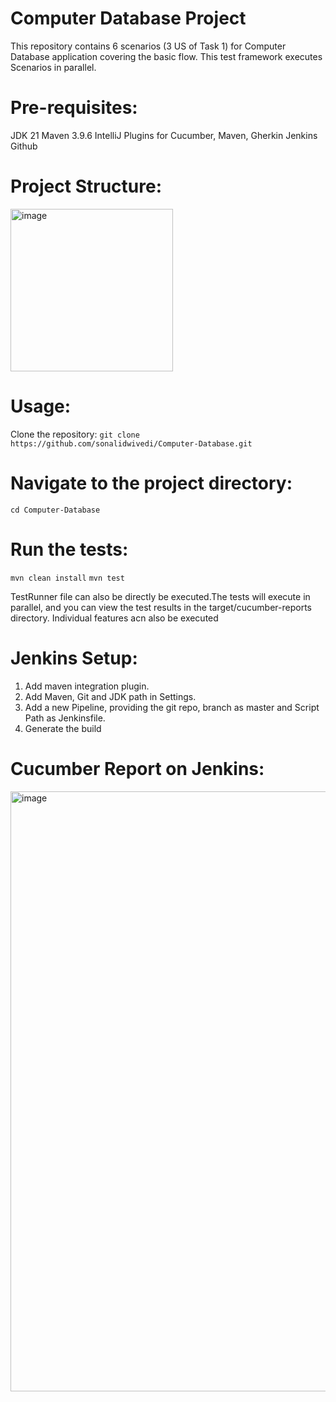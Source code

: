 # Computer Database Project
This repository contains 6 scenarios (3 US of Task 1) for Computer Database application covering the basic flow. This test framework executes Scenarios in parallel.

# Pre-requisites:
JDK 21
Maven 3.9.6
IntelliJ
Plugins for Cucumber, Maven, Gherkin
Jenkins
Github

# Project Structure:
<img width="260" alt="image" src="https://github.com/sonalidwivedi/Computer-Database/assets/114146513/f9679476-5923-4427-b26e-d57fd1b7f6da">





# Usage:
Clone the repository:
``` git clone https://github.com/sonalidwivedi/Computer-Database.git ```

# Navigate to the project directory:
``` cd Computer-Database ```

# Run the tests:
``` mvn clean install ```
``` mvn test ```

TestRunner file can also be directly be executed.The tests will execute in parallel, and you can view the test results in the target/cucumber-reports directory. Individual features acn also be executed

# Jenkins Setup:
1. Add maven integration plugin.
2. Add Maven, Git and JDK path in Settings.
3. Add a new Pipeline, providing the git repo, branch as master and Script Path as Jenkinsfile.
4. Generate the build

# Cucumber Report on Jenkins:
<img width="960" alt="image" src="https://github.com/sonalidwivedi/Computer-Database/assets/114146513/af34c90a-6928-4923-ba8a-3ba612d7d0f8">

